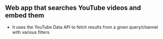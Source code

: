 ## Web app that searches YouTube videos and embed them
* It uses the YouTube Data API to fetch results from a given query/channel with various filters
